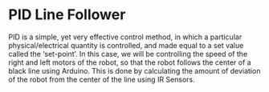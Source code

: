 <h1>PID Line Follower</h1>
PID is a simple, yet very effective control method, in which a particular physical/electrical quantity is controlled, and made equal to a set value called the ‘set-point’. In this case, we will be controlling the speed of the right and left motors of the robot, so that the robot follows the center of a black line using Arduino. This is done by calculating the amount of deviation of the robot from the center of the line using IR Sensors.
